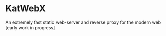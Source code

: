 # KatWebX
An extremely fast static web-server and reverse proxy for the modern web [early work in progress].
